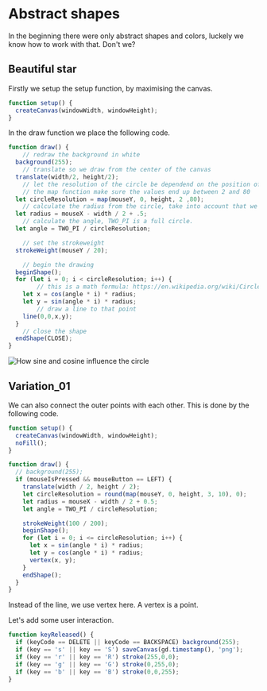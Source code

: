 # Abstract shapes

In the beginning there were only abstract shapes and colors, luckely we know how to work with that. Don't we?

## Beautiful star

Firstly we setup the setup function, by maximising the canvas.

```js
function setup() {
  createCanvas(windowWidth, windowHeight);
}
```
In the draw function we place the following code.
```js
function draw() {
	// redraw the background in white
  background(255);
	// translate so we draw from the center of the canvas
  translate(width/2, height/2);
	// let the resolution of the circle be dependend on the position of the mouse
	// the map function make sure the values end up between 2 and 80
  let circleResolution = map(mouseY, 0, height, 2 ,80);
	// calculate the radius from the circle, take into account that we don't draw outside the canvas 
  let radius = mouseX - width / 2 + .5;
	// calculate the angle, TWO_PI is a full circle.
  let angle = TWO_PI / circleResolution;

	// set the strokeweight
  strokeWeight(mouseY / 20);

	// begin the drawing
  beginShape();
  for (let i = 0; i < circleResolution; i++) {
		// this is a math formula: https://en.wikipedia.org/wiki/Circle#Equations
    let x = cos(angle * i) * radius;
    let y = sin(angle * i) * radius;
		// draw a line to that point
    line(0,0,x,y);
  }
	// close the shape
  endShape(CLOSE);
}

```

![How sine and cosine influence the circle](/sine-cosine-circle.gif)

## Variation_01

We can also connect the outer points with each other. This is done by the following code.

```js
function setup() {
  createCanvas(windowWidth, windowHeight);
  noFill();
}

function draw() {
  // background(255);
  if (mouseIsPressed && mouseButton == LEFT) {
    translate(width / 2, height / 2);
    let circleResolution = round(map(mouseY, 0, height, 3, 10), 0);
    let radius = mouseX - width / 2 + 0.5;
    let angle = TWO_PI / circleResolution;

    strokeWeight(100 / 200);
    beginShape();
    for (let i = 0; i <= circleResolution; i++) {
      let x = sin(angle * i) * radius;
      let y = cos(angle * i) * radius;
      vertex(x, y);
    }
    endShape();
  }
}

```

Instead of the line, we use vertex here. A vertex is a point.

Let's add some user interaction.

```js
function keyReleased() {
  if (keyCode == DELETE || keyCode == BACKSPACE) background(255);
  if (key == 's' || key == 'S') saveCanvas(gd.timestamp(), 'png');
  if (key == 'r' || key == 'R') stroke(255,0,0);
  if (key == 'g' || key == 'G') stroke(0,255,0);
  if (key == 'b' || key == 'B') stroke(0,0,255);
}
```
